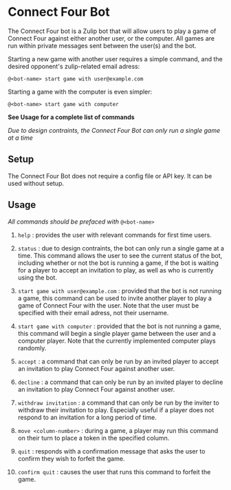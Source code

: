 # Connect Four Bot

The Connect Four bot is a Zulip bot that will allow users
to play a game of Connect Four against either another user,
or the computer. All games are run within private messages
sent between the user(s) and the bot.

Starting a new game with another user requires a simple command,
and the desired opponent's zulip-related email adress:

```
@<bot-name> start game with user@example.com
```

Starting a game with the computer is even simpler:

```
@<bot-name> start game with computer
```

**See Usage for a complete list of commands**

*Due to design contraints, the Connect Four Bot
can only run a single game at a time*

## Setup

The Connect Four Bot does not require a config file or API key.
It can be used without setup.

## Usage

*All commands should be prefaced with* ```@<bot-name>```

1. ```help``` : provides the user with relevant
commands for first time users.

2. ```status``` : due to design contraints, the
bot can only run a single game at a time. This command allows
the user to see the current status of the bot, including
whether or not the bot is running a game, if the bot is waiting
for a player to accept an invitation to play, as well as who
is currently using the bot.

3. ```start game with user@example.com``` : provided
that the bot is not running a game, this command can be used to
invite another player to play a game of Connect Four with the user.
Note that the user must be specified with their email adress, not
their username.

4. ```start game with computer``` : provided that the bot is not
running a game, this command will begin a single player game
between the user and a computer player. Note that the currently
implemented computer plays randomly.

5. ```accept``` : a command that can only be run by an invited
player to accept an invitation to play Connect Four against
another user.

6. ```decline``` : a command that can only be run by an invited
player to decline an invitation to play Connect Four against
another user.

7. ```withdraw invitation``` : a command that can only be run by the
inviter to withdraw their invitation to play. Especially
useful if a player does not respond to an invitation for a
long period of time.

8. ```move <column-number>``` : during a game, a player may run
this command on their turn to place a token in the specified
column.

9. ```quit``` : responds with a confirmation message that asks
the user to confirm they wish to forfeit the game.

10. ```confirm quit``` : causes the user that runs this command
to forfeit the game.
